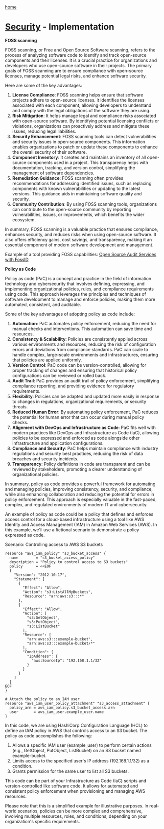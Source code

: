 [home](../README.md)
# [Security](README.md) - Implementation


**FOSS scanning**

FOSS scanning, or Free and Open Source Software scanning, refers to the process of analyzing software code to identify and track open-source components and their licenses. It is a crucial practice for organizations and developers who use open-source software in their projects. The primary goals of FOSS scanning are to ensure compliance with open-source licenses, manage potential legal risks, and enhance software security.


Here are some of the key advantages:

1. **License Compliance**: FOSS scanning helps ensure that software projects adhere to open-source licenses. It identifies the licenses associated with each component, allowing developers to understand and comply with the legal obligations of the software they are using.
1. **Risk Mitigation**: It helps manage legal and compliance risks associated with open-source software. By identifying potential licensing conflicts or violations, organizations can proactively address and mitigate these issues, reducing legal liabilities.
1. **Security Enhancement**: FOSS scanning tools can detect vulnerabilities and security issues in open-source components. This information enables organizations to patch or update these components to enhance the overall security of their software.
1. **Component Inventory**: It creates and maintains an inventory of all open-source components used in a project. This transparency helps with documentation, tracking, and version control, simplifying the management of software dependencies.
1. **Remediation Guidance**: FOSS scanning often provides recommendations for addressing identified issues, such as replacing components with known vulnerabilities or updating to the latest versions. This guidance aids in maintaining software quality and security.
1. **Community Contribution**: By using FOSS scanning tools, organizations can contribute to the open-source community by reporting vulnerabilities, issues, or improvements, which benefits the wider ecosystem.


In summary, FOSS scanning is a valuable practice that ensures compliance, enhances security, and reduces risks when using open-source software. It also offers efficiency gains, cost savings, and transparency, making it an essential component of modern software development and management.

Example of a tool providing FOSS capabilities: [Open Source Audit Services with FossID](https://snyk.io/open-source-audit/)


**Policy as Code**

Policy as code (PaC) is a concept and practice in the field of information technology and cybersecurity that involves defining, expressing, and implementing organizational policies, rules, and compliance requirements using code. This approach leverages the principles and techniques of software development to manage and enforce policies, making them more automated, consistent, and auditable.


Some of the key advantages of adopting policy as code include:

1. **Automation**: PaC automates policy enforcement, reducing the need for manual checks and interventions. This automation can save time and resources.
1. **Consistency & Scalability**: Policies are consistently applied across various environments and resources, reducing the risk of configuration errors and deviations from compliance standards. PaC can scale to handle complex, large-scale environments and infrastructures, ensuring that policies are applied uniformly.
1. **Version Control**: PaC code can be version-controlled, allowing for proper tracking of changes and ensuring that historical policy configurations can be reviewed or rolled back.
1. **Audit Trail**: PaC provides an audit trail of policy enforcement, simplifying compliance reporting, and providing evidence for regulatory requirements.
1. **Flexibility**: Policies can be adapted and updated more easily in response to changes in regulations, organizational requirements, or security threats.
1. **Reduced Human Error**: By automating policy enforcement, PaC reduces the potential for human error that can occur during manual policy checks.
1. **Alignment with DevOps and Infrastructure as Code**: PaC fits well with modern practices like DevOps and Infrastructure as Code (IaC), allowing policies to be expressed and enforced as code alongside other infrastructure and application configurations.
1. **Compliance and Security**: PaC helps maintain compliance with industry regulations and security best practices, reducing the risk of data breaches and security incidents.
1. **Transparency**: Policy definitions in code are transparent and can be reviewed by stakeholders, promoting a clearer understanding of organizational policies.


In summary, policy as code provides a powerful framework for automating and managing policies, improving consistency, security, and compliance, while also enhancing collaboration and reducing the potential for errors in policy enforcement. This approach is especially valuable in the fast-paced, complex, and regulated environments of modern IT and cybersecurity.


An example of policy as code could be a policy that defines and enforces access control for a cloud-based infrastructure using a tool like AWS Identity and Access Management (IAM) in Amazon Web Services (AWS). In this example, we'll use a fictional scenario to demonstrate a policy expressed as code.


Scenario: Controlling access to AWS S3 buckets

```
resource "aws_iam_policy" "s3_bucket_access" {
  name        = "s3_bucket_access_policy"
  description = "Policy to control access to S3 buckets"
  policy      = <<EOF
  {
    "Version": "2012-10-17",
    "Statement": [
      {
        "Effect": "Allow",
        "Action": "s3:ListAllMyBuckets",
        "Resource": "arn:aws:s3:::*"
      },
      {
        "Effect": "Allow",
        "Action": [
          "s3:GetObject",
          "s3:PutObject",
          "s3:ListBucket"
        ],
        "Resource": [
          "arn:aws:s3:::example-bucket",
          "arn:aws:s3:::example-bucket/*"
        ],
        "Condition": {
          "IpAddress": {
            "aws:SourceIp": "192.168.1.1/32"
          }
        }
      }
    ]
  }
EOF
}

# Attach the policy to an IAM user
resource "aws_iam_user_policy_attachment" "s3_access_attachment" {
  policy_arn = aws_iam_policy.s3_bucket_access.arn
  user       = aws_iam_user.example_user.name
}
```


In this code, we are using HashiCorp Configuration Language (HCL) to define an IAM policy in AWS that controls access to an S3 bucket. The policy as code accomplishes the following:

1. Allows a specific IAM user (example_user) to perform certain actions (e.g., GetObject, PutObject, ListBucket) on an S3 bucket named example-bucket.
1. Limits access to the specified user's IP address (192.168.1.1/32) as a condition.
1. Grants permission for the same user to list all S3 buckets.

This code can be part of your Infrastructure as Code (IaC) scripts and version-controlled like software code. It allows for automated and consistent policy enforcement when provisioning and managing AWS resources.

Please note that this is a simplified example for illustrative purposes. In real-world scenarios, policies can be more complex and comprehensive, involving multiple resources, roles, and conditions, depending on your organization's specific requirements.
